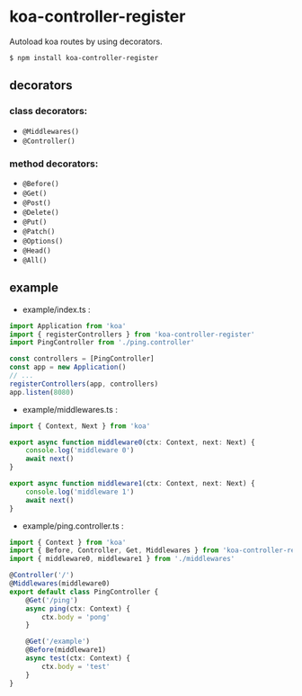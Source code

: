 # koa-controller-register

Autoload koa routes by using decorators.

```shell
$ npm install koa-controller-register
```

## decorators

### class decorators:
- `@Middlewares()`
- `@Controller()`

### method decorators:
- `@Before()`
- `@Get()`
- `@Post()`
- `@Delete()`
- `@Put()`
- `@Patch()`
- `@Options()`
- `@Head()`
- `@All()`

## example

- example/index.ts :
```typescript
import Application from 'koa'
import { registerControllers } from 'koa-controller-register'
import PingController from './ping.controller'

const controllers = [PingController]
const app = new Application()
// ...
registerControllers(app, controllers)
app.listen(8080)
```

- example/middlewares.ts :
```typescript
import { Context, Next } from 'koa'

export async function middleware0(ctx: Context, next: Next) {
    console.log('middleware 0')
    await next()
}

export async function middleware1(ctx: Context, next: Next) {
    console.log('middleware 1')
    await next()
}
```

- example/ping.controller.ts :
```typescript
import { Context } from 'koa'
import { Before, Controller, Get, Middlewares } from 'koa-controller-register'
import { middleware0, middleware1 } from './middlewares'

@Controller('/')
@Middlewares(middleware0)
export default class PingController {
    @Get('/ping')
    async ping(ctx: Context) {
        ctx.body = 'pong'
    }

    @Get('/example')
    @Before(middleware1)
    async test(ctx: Context) {
        ctx.body = 'test'
    }
}
```
